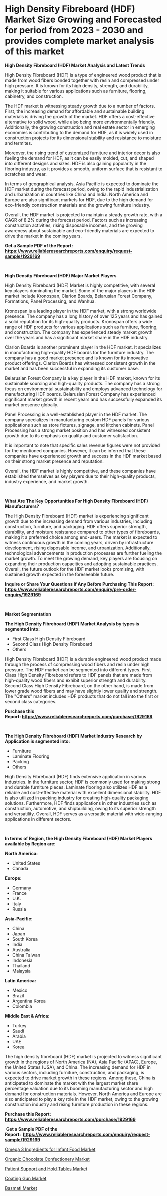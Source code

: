 <p><h1>High Density Fibreboard (HDF) Market Size Growing and Forecasted for period from 2023 - 2030 and provides complete market analysis of this market</h1></p><p><strong>High Density Fibreboard (HDF) Market Analysis and Latest Trends</strong></p>
<p><p>High Density Fibreboard (HDF) is a type of engineered wood product that is made from wood fibers bonded together with resin and compressed under high pressure. It is known for its high density, strength, and durability, making it suitable for various applications such as furniture, flooring, cabinetry, and construction.</p><p>The HDF market is witnessing steady growth due to a number of factors. First, the increasing demand for affordable and sustainable building materials is driving the growth of the market. HDF offers a cost-effective alternative to solid wood, while also being more environmentally friendly. Additionally, the growing construction and real estate sector in emerging economies is contributing to the demand for HDF, as it is widely used in construction projects for its dimensional stability and resistance to moisture and termites.</p><p>Moreover, the rising trend of customized furniture and interior decor is also fueling the demand for HDF, as it can be easily molded, cut, and shaped into different designs and sizes. HDF is also gaining popularity in the flooring industry, as it provides a smooth, uniform surface that is resistant to scratches and wear.</p><p>In terms of geographical analysis, Asia Pacific is expected to dominate the HDF market during the forecast period, owing to the rapid industrialization and urbanization in countries like China and India. North America and Europe are also significant markets for HDF, due to the high demand for eco-friendly construction materials and the growing furniture industry.</p><p>Overall, the HDF market is projected to maintain a steady growth rate, with a CAGR of 8.2% during the forecast period. Factors such as increasing construction activities, rising disposable incomes, and the growing awareness about sustainable and eco-friendly materials are expected to drive the market in the coming years.</p></p>
<p><strong>Get a Sample PDF of the Report:&nbsp; <a href="https://www.reliableresearchreports.com/enquiry/request-sample/1929169">https://www.reliableresearchreports.com/enquiry/request-sample/1929169</a></strong></p>
<p>&nbsp;</p>
<p><strong>High Density Fibreboard (HDF) Major Market Players</strong></p>
<p><p>High Density Fibreboard (HDF) Market is highly competitive, with several key players dominating the market. Some of the major players in the HDF market include Kronospan, Clarion Boards, Belarusian Forest Company, Formations, Panel Processing, and Wanhua. </p><p>Kronospan is a leading player in the HDF market, with a strong worldwide presence. The company has a long history of over 125 years and has gained a solid reputation for its high-quality products. Kronospan offers a wide range of HDF products for various applications such as furniture, flooring, and construction. The company has experienced steady market growth over the years and has a significant market share in the HDF industry.</p><p>Clarion Boards is another prominent player in the HDF market. It specializes in manufacturing high-quality HDF boards for the furniture industry. The company has a good market presence and is known for its innovative product offerings. Clarion Boards has witnessed consistent growth in the market and has been successful in expanding its customer base.</p><p>Belarusian Forest Company is a key player in the HDF market, known for its sustainable sourcing and high-quality products. The company has a strong focus on environmental sustainability and employs advanced technology for manufacturing HDF boards. Belarusian Forest Company has experienced significant market growth in recent years and has successfully expanded its market presence globally.</p><p>Panel Processing is a well-established player in the HDF market. The company specializes in manufacturing custom HDF panels for various applications such as store fixtures, signage, and kitchen cabinets. Panel Processing has a strong market position and has witnessed consistent growth due to its emphasis on quality and customer satisfaction.</p><p>It is important to note that specific sales revenue figures were not provided for the mentioned companies. However, it can be inferred that these companies have experienced growth and success in the HDF market based on their strong market presence and reputation.</p><p>Overall, the HDF market is highly competitive, and these companies have established themselves as key players due to their high-quality products, industry experience, and market growth.</p></p>
<p>&nbsp;</p>
<p><strong>What Are The Key Opportunities For High Density Fibreboard (HDF) Manufacturers?</strong></p>
<p><p>The High Density Fibreboard (HDF) market is experiencing significant growth due to the increasing demand from various industries, including construction, furniture, and packaging. HDF offers superior strength, durability, and moisture resistance compared to other types of fibreboards, making it a preferred choice among end-users. The market is expected to witness continuous growth in the coming years, driven by infrastructure development, rising disposable income, and urbanization. Additionally, technological advancements in production processes are further fueling the market growth. To meet the growing demand, key players are focusing on expanding their production capacities and adopting sustainable practices. Overall, the future outlook for the HDF market looks promising, with sustained growth expected in the foreseeable future.</p></p>
<p><strong>Inquire or Share Your Questions If Any Before Purchasing This Report: <a href="https://www.reliableresearchreports.com/enquiry/pre-order-enquiry/1929169">https://www.reliableresearchreports.com/enquiry/pre-order-enquiry/1929169</a></strong></p>
<p>&nbsp;</p>
<p><strong>Market Segmentation</strong></p>
<p><strong>The High Density Fibreboard (HDF) Market Analysis by types is segmented into:</strong></p>
<p><ul><li>First Class High Density Fibreboard</li><li>Second Class High Density Fibreboard</li><li>Others</li></ul></p>
<p><p>High Density Fibreboard (HDF) is a durable engineered wood product made through the process of compressing wood fibers and resin under high pressure. The HDF market can be segmented into different types. First Class High Density Fibreboard refers to HDF panels that are made from high-quality wood fibers and exhibit superior strength and durability. Second Class High Density Fibreboard, on the other hand, is made from lower grade wood fibers and may have slightly lower quality and strength. The "Others" market includes HDF products that do not fall into the first or second class categories.</p></p>
<p><strong>Purchase this Report:&nbsp;<a href="https://www.reliableresearchreports.com/purchase/1929169">https://www.reliableresearchreports.com/purchase/1929169</a></strong></p>
<p>&nbsp;</p>
<p><strong>The High Density Fibreboard (HDF) Market Industry Research by Application is segmented into:</strong></p>
<p><ul><li>Furniture</li><li>Laminate Flooring</li><li>Packing</li><li>Others</li></ul></p>
<p><p>High Density Fibreboard (HDF) finds extensive application in various industries. In the furniture sector, HDF is commonly used for making strong and durable furniture pieces. Laminate flooring also utilizes HDF as a reliable and cost-effective material with excellent dimensional stability. HDF is also utilized in packing industry for creating high-quality packaging solutions. Furthermore, HDF finds applications in other industries such as construction, automotive, and shipbuilding, owing to its superior strength and versatility. Overall, HDF serves as a versatile material with wide-ranging applications in different sectors.</p></p>
<p>&nbsp;</p>
<p><strong>In terms of Region, the High Density Fibreboard (HDF) Market Players available by Region are:</strong></p>
<p>
    <p> <strong> North America: </strong>
        <ul>
            <li>United States</li>
            <li>Canada</li>
        </ul>
        </p> 
    <p> <strong> Europe: </strong>
        <ul>
            <li>Germany</li>
            <li>France</li>
            <li>U.K.</li>
            <li>Italy</li>
            <li>Russia</li>
        </ul>
        </p> 
    <p> <strong> Asia-Pacific: </strong>
        <ul>
            <li>China</li>
            <li>Japan</li>
            <li>South Korea</li>
            <li>India</li>
            <li>Australia</li>
            <li>China Taiwan</li>
            <li>Indonesia</li>
            <li>Thailand</li>
            <li>Malaysia</li>
        </ul>
        </p> 
    <p> <strong> Latin America: </strong>
        <ul>
            <li>Mexico</li>
            <li>Brazil</li>
            <li>Argentina Korea</li>
            <li>Colombia</li>
        </ul>
        </p> 
    <p> <strong> Middle East & Africa: </strong>
        <ul>
            <li>Turkey</li>
            <li>Saudi</li>
            <li>Arabia</li>
            <li>UAE</li>
            <li>Korea</li>
        </ul>
    </p>
    </p>
<p><p>The high density fibreboard (HDF) market is projected to witness significant growth in the regions of North America (NA), Asia Pacific (APAC), Europe, the United States (USA), and China. The increasing demand for HDF in various sectors, including furniture, construction, and packaging, is expected to drive market growth in these regions. Among these, China is anticipated to dominate the market with the largest market share percentage valuation due to its booming manufacturing sector and high demand for construction materials. However, North America and Europe are also anticipated to play a key role in the HDF market, owing to the growing construction industry and rising furniture production in these regions.</p></p>
<p><strong>Purchase this Report: <a href="https://www.reliableresearchreports.com/purchase/1929169">https://www.reliableresearchreports.com/purchase/1929169</a></strong></p>
<p>&nbsp;<strong>Get a Sample PDF of the Report:&nbsp;&nbsp;<a href="https://www.reliableresearchreports.com/enquiry/request-sample/1929169">https://www.reliableresearchreports.com/enquiry/request-sample/1929169</a></strong></p>
<p><strong></strong></p>
<p><p><a href="https://medium.com/@bethhermann2023/omega-3-ingredients-for-infant-food-market-the-key-to-successful-business-strategy-forecast-till-3d7e6196bc4b">Omega 3 Ingredients for Infant Food Market</a></p><p><a href="https://medium.com/@rosaleekoss/decoding-organic-chocolate-confectionery-market-metrics-market-share-trends-and-growth-patterns-b9f34a8515c1">Organic Chocolate Confectionery Market</a></p><p><a href="https://medium.com/@robinrathi2023/patient-support-and-hold-tables-market-size-market-outlook-and-market-forecast-2023-to-2030-85408e72835b">Patient Support and Hold Tables Market</a></p><p><a href="https://github.com/mahnoor2003/Market-Research-Report-List-1/blob/main/coating-gun-market.md">Coating Gun Market</a></p><p><a href="https://github.com/abdelrhmankishk22/Market-Research-Report-List-1/blob/main/basmati-market.md">Basmati Market</a></p></p>